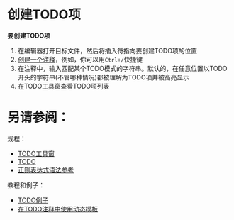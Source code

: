 # 创建TODO项


**要创建TODO项**

1. 在编辑器打开目标文件，然后将插入符指向要创建TODO项的位置
2. [创建一个注释](/)，例如，你可以用`Ctrl+/`快捷键
3. 在注释中，输入匹配某个TODO模式的字符串。默认的，在任意位置以TODO开头的字符串(不管哪种情况)都被理解为TODO项并被高亮显示
4. 在TODO工具窗查看TODO项列表



# 另请参阅：

规程：

* [TODO工具窗](/参考/工具窗参考/TODO工具窗.md)
* [TODO](/参考/设置参数对话框/编辑器/TODO/README.md)
* [正则表达式语法参考](/参考/正则表达式语法参考.md)

教程和例子：

* [TODO例子](/教程/TODO例子.md)
* [在TODO注释中使用动态模板](/教程/在TODO注释中使用动态模板.md)